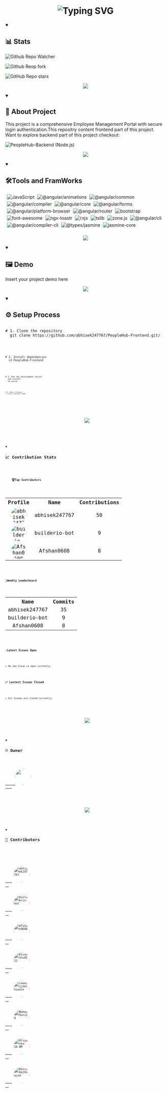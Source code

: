 <!-- Heading -->
<h1 align="center"><img src="https://readme-typing-svg.demolab.com?font=Fira+Code&weight=600&size=30&pause=1000&color=2B88D8&width=435&lines=PeopleHub-Frontend"alt="Typing SVG" ></h1>

<!-- Github status Badges -->
<details open>
<summary><h2>📊 Stats</h2></summary>
    <!-- Watch -->
  
  ![Github Repo Watcher](https://img.shields.io/github/watchers/abhisek247767/PeopleHub-Frontend)
    <!-- Fork -->
  
  ![Github Reop fork](https://img.shields.io/github/forks/abhisek247767/PeopleHub-Frontend)
     <!-- Star -->
  
  ![GitHub Repo stars](https://img.shields.io/github/stars/abhisek247767/PeopleHub-Frontend)
</details>

 <p align="center">
  <img src="https://user-images.githubusercontent.com/73097560/115834477-dbab4500-a447-11eb-908a-139a6edaec5c.gif">
</p>

 <!-- Introduction -->
  <details open> 
  <summary><h2>📖 About Project</h2></summary>
  This project is a comprehensive Employee Management Portal with secure login authentication.This repositry content frontend part of this project.
  Want to explore backend part of this project checkout:
<br>

![PeopleHub-Backend (Node.js)](https://github.com/abhisek247767/PeopleHub-Backend)
</details>

<p align="center">
  <img src="https://user-images.githubusercontent.com/73097560/115834477-dbab4500-a447-11eb-908a-139a6edaec5c.gif">
</p>
 
<!-- TechStack Badges -->
<details open>
<summary><h2>🛠️Tools and FramWorks</h2></summary>
<div style="display: inline-block; margin: 5px;">

  <img src="https://img.shields.io/badge/JavaScript-BC37A1?style=for-the-badge&logo=javascript&logoColor=white" alt="JavaScript" style="margin-right:5px;margin-bottom:5px;"/>

  <img src="https://img.shields.io/badge/%40angular%2Fanimations-A1F736?style=for-the-badge&logo=%40angular%2fanimations&logoColor=white" alt="@angular/animations" style="margin-right:5px;margin-bottom:5px;"/>

  <img src="https://img.shields.io/badge/%40angular%2Fcommon-19958F?style=for-the-badge&logo=%40angular%2fcommon&logoColor=white" alt="@angular/common" style="margin-right:5px;margin-bottom:5px;"/>

  <img src="https://img.shields.io/badge/%40angular%2Fcompiler-9E774B?style=for-the-badge&logo=%40angular%2fcompiler&logoColor=white" alt="@angular/compiler" style="margin-right:5px;margin-bottom:5px;"/>

  <img src="https://img.shields.io/badge/%40angular%2Fcore-37D748?style=for-the-badge&logo=%40angular%2fcore&logoColor=white" alt="@angular/core" style="margin-right:5px;margin-bottom:5px;"/>

  <img src="https://img.shields.io/badge/%40angular%2Fforms-4CCE2F?style=for-the-badge&logo=%40angular%2fforms&logoColor=white" alt="@angular/forms" style="margin-right:5px;margin-bottom:5px;"/>

  <img src="https://img.shields.io/badge/%40angular%2Fplatform-browser-B53188?style=for-the-badge&logo=%40angular%2fplatform-browser&logoColor=white" alt="@angular/platform-browser" style="margin-right:5px;margin-bottom:5px;"/>

  <img src="https://img.shields.io/badge/%40angular%2Frouter-C51654?style=for-the-badge&logo=%40angular%2frouter&logoColor=white" alt="@angular/router" style="margin-right:5px;margin-bottom:5px;"/>

  <img src="https://img.shields.io/badge/bootstrap-077B76?style=for-the-badge&logo=bootstrap&logoColor=white" alt="bootstrap" style="margin-right:5px;margin-bottom:5px;"/>

  <img src="https://img.shields.io/badge/font-awesome-5A52B2?style=for-the-badge&logo=font-awesome&logoColor=white" alt="font-awesome" style="margin-right:5px;margin-bottom:5px;"/>

  <img src="https://img.shields.io/badge/ngx-toastr-80169A?style=for-the-badge&logo=ngx-toastr&logoColor=white" alt="ngx-toastr" style="margin-right:5px;margin-bottom:5px;"/>

  <img src="https://img.shields.io/badge/rxjs-7D47B6?style=for-the-badge&logo=rxjs&logoColor=white" alt="rxjs" style="margin-right:5px;margin-bottom:5px;"/>

  <img src="https://img.shields.io/badge/tslib-0E6A5B?style=for-the-badge&logo=tslib&logoColor=white" alt="tslib" style="margin-right:5px;margin-bottom:5px;"/>

  <img src="https://img.shields.io/badge/zone.js-CBFF51?style=for-the-badge&logo=zone.js&logoColor=white" alt="zone.js" style="margin-right:5px;margin-bottom:5px;"/>

  <img src="https://img.shields.io/badge/%40angular%2Fcli-39488B?style=for-the-badge&logo=%40angular%2fcli&logoColor=white" alt="@angular/cli" style="margin-right:5px;margin-bottom:5px;"/>

  <img src="https://img.shields.io/badge/%40angular%2Fcompiler-cli-A60208?style=for-the-badge&logo=%40angular%2fcompiler-cli&logoColor=white" alt="@angular/compiler-cli" style="margin-right:5px;margin-bottom:5px;"/>

  <img src="https://img.shields.io/badge/%40types%2Fjasmine-51077C?style=for-the-badge&logo=%40types%2fjasmine&logoColor=white" alt="@types/jasmine" style="margin-right:5px;margin-bottom:5px;"/>

  <img src="https://img.shields.io/badge/jasmine-core-C8799D?style=for-the-badge&logo=jasmine-core&logoColor=white" alt="jasmine-core" style="margin-right:5px;margin-bottom:5px;"/>

</div>
</details>

<p align="center">
  <img src="https://user-images.githubusercontent.com/73097560/115834477-dbab4500-a447-11eb-908a-139a6edaec5c.gif">
</p>

 <!-- Demo -->
 <details open>
<summary><h2>🖼️ Demo</h2></summary>
  <div style="display: flex; flex-wrap: wrap;">
    Insert your project demo here
    <!-- <img src="" alt="Demo of your project"> -->
  </div>
 </details>

  <p align="center">
  <img src="https://user-images.githubusercontent.com/73097560/115834477-dbab4500-a447-11eb-908a-139a6edaec5c.gif">
</p>

<details open>
<summary><h2>⚙️ Setup Process</h2><summary>
<p align="left">

<pre><code>
# 1. Clone the repository
  git clone https://github.com/abhisek247767/PeopleHub-Frontend.git/
<code></pre>

<pre><code>
# 2. Install dependencies
  cd PeopleHub-Frontend
<code></pre>

<pre><code>
# 3. Run the development server
  npm install
  ng serve
<code></pre>

<pre><code>
# 4. Open in browser
  http://localhost:4200/
<code></pre>

</p>
</details>

  <p align="center">
  <img src="https://user-images.githubusercontent.com/73097560/115834477-dbab4500-a447-11eb-908a-139a6edaec5c.gif">
</p>
<!-- </details> -->

<!-- Insides -->
 <details open> 
  <summary><h2>📈 Contribution Stats</h2></summary>
  <h4 style="margin-left: 20px;">🏆Top Contributors</h4>
 <table align="center">
  <tr>
    <th>Profile</th>
    <th>Name</th>
    <th>Contributions</th>
  </tr>
  
  <tr>
    <td align="center">
      <a href="https://github.com/abhisek247767">
        <img src="https://avatars.githubusercontent.com/u/69287212?v=4" width="50" height="50" style="border-radius:50%;" alt="abhisek247767">
      </a>
    </td>
    <td align="center">abhisek247767</td>
    <td align="center">50</td>
  </tr>
  
  <tr>
    <td align="center">
      <a href="https://github.com/builderio-bot">
        <img src="https://avatars.githubusercontent.com/u/175421836?v=4" width="50" height="50" style="border-radius:50%;" alt="builderio-bot">
      </a>
    </td>
    <td align="center">builderio-bot</td>
    <td align="center">9</td>
  </tr>
  
  <tr>
    <td align="center">
      <a href="https://github.com/Afshan0608">
        <img src="https://avatars.githubusercontent.com/u/147901722?v=4" width="50" height="50" style="border-radius:50%;" alt="Afshan0608">
      </a>
    </td>
    <td align="center">Afshan0608</td>
    <td align="center">8</td>
  </tr>
  
</table>

  <h4>🏅Weekly Leaderboard</h4>
  <table align="center">
  <tr>
    <th>Name</th>
    <th>Commits</th>
  </tr>
  
  <tr>
    <td align="center">abhisek247767</td>
    <td align="center">35</td>
  </tr>
  
  <tr>
    <td align="center">builderio-bot</td>
    <td align="center">9</td>
  </tr>
  
  <tr>
    <td align="center">Afshan0608</td>
    <td align="center">8</td>
  </tr>
  
</table>

  <h4>⚠️Latest Issues Open</h4>
  
    > No new Issue is open currently.
  

  <h4>✅ Lastest Issues Closed</h4>
  
    > All Issues are closed currently.
  
</details>

<p align="center">
  <img src="https://user-images.githubusercontent.com/73097560/115834477-dbab4500-a447-11eb-908a-139a6edaec5c.gif">
</p>

<!-- Owner -->
<details open>
<summary><h2>☺️ Owner</h2></summary>
 <section style="display: flex; flex-wrap: wrap;">
    <a href="https://avatars.githubusercontent.com/u/121193249?v=4" target="_blank">
      <img src="https://avatars.githubusercontent.com/u/121193249?v=4" width="50" style="border-radius:50%;">
    </a>
 </section>
</detials> 

 <p align="center">
  <img src="https://user-images.githubusercontent.com/73097560/115834477-dbab4500-a447-11eb-908a-139a6edaec5c.gif">
</p>

 <!-- Contributors -->
<details open>
<summary><h2>🤝 Contributors</h2></summary>
  <div>
  
  <a href = "https://github.com/abhisek247767" target="_blank">
    <img src="https://avatars.githubusercontent.com/u/69287212?v=4" width="50" style="border-radius:50%; margin: 5px;" alt="abhisek247767"/>
  </a>

  <a href = "https://github.com/builderio-bot" target="_blank">
    <img src="https://avatars.githubusercontent.com/u/175421836?v=4" width="50" style="border-radius:50%; margin: 5px;" alt="builderio-bot"/>
  </a>

  <a href = "https://github.com/Afshan0608" target="_blank">
    <img src="https://avatars.githubusercontent.com/u/147901722?v=4" width="50" style="border-radius:50%; margin: 5px;" alt="Afshan0608"/>
  </a>

  <a href = "https://github.com/Divanshu0212" target="_blank">
    <img src="https://avatars.githubusercontent.com/u/174964453?v=4" width="50" style="border-radius:50%; margin: 5px;" alt="Divanshu0212"/>
  </a>

  <a href = "https://github.com/rawatjidelhiwale" target="_blank">
    <img src="https://avatars.githubusercontent.com/u/194055973?v=4" width="50" style="border-radius:50%; margin: 5px;" alt="rawatjidelhiwale"/>
  </a>

  <a href = "https://github.com/NamanSoni18" target="_blank">
    <img src="https://avatars.githubusercontent.com/u/97269749?v=4" width="50" style="border-radius:50%; margin: 5px;" alt="NamanSoni18"/>
  </a>

  <a href = "https://github.com/Priyanka-28-BM" target="_blank">
    <img src="https://avatars.githubusercontent.com/u/176226613?v=4" width="50" style="border-radius:50%; margin: 5px;" alt="Priyanka-28-BM"/>
  </a>

  <a href = "https://github.com/KanishkChhajed" target="_blank">
    <img src="https://avatars.githubusercontent.com/u/121193249?v=4" width="50" style="border-radius:50%; margin: 5px;" alt="KanishkChhajed"/>
  </a>

</div>

</details>